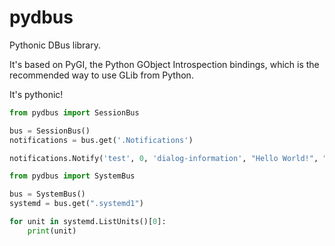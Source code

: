pydbus
======

Pythonic DBus library.

It's based on PyGI, the Python GObject Introspection bindings, which is the recommended way to use GLib from Python.

It's pythonic!

```python
from pydbus import SessionBus

bus = SessionBus()
notifications = bus.get('.Notifications')

notifications.Notify('test', 0, 'dialog-information', "Hello World!", "pydbus works :)", [], {}, 5000)
```

```python
from pydbus import SystemBus

bus = SystemBus()
systemd = bus.get(".systemd1")

for unit in systemd.ListUnits()[0]:
    print(unit)
```
